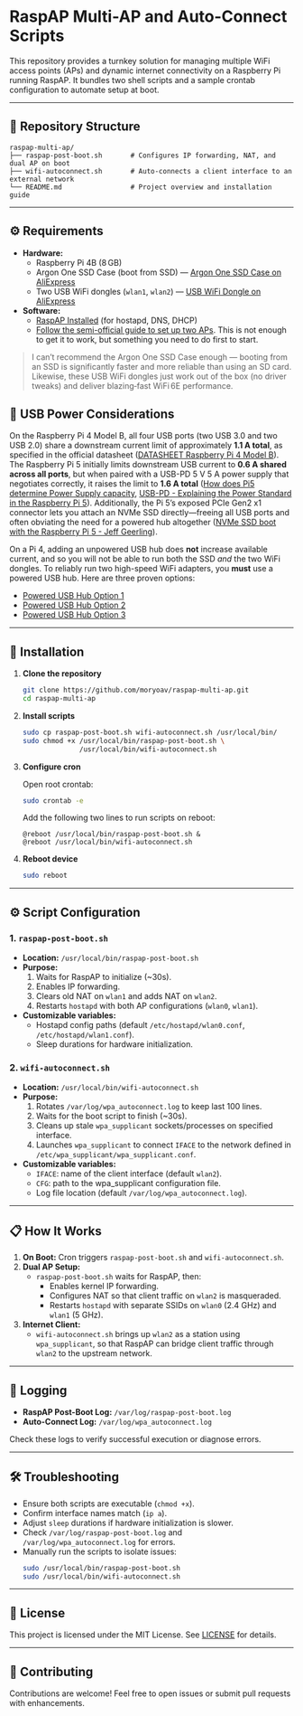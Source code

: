 # RaspAP Multi-AP and Auto-Connect Scripts

This repository provides a turnkey solution for managing multiple WiFi access points (APs) and dynamic internet connectivity on a Raspberry Pi running RaspAP. It bundles two shell scripts and a sample crontab configuration to automate setup at boot.

---

## 📂 Repository Structure

```
raspap-multi-ap/
├── raspap-post-boot.sh       # Configures IP forwarding, NAT, and dual AP on boot
├── wifi-autoconnect.sh       # Auto-connects a client interface to an external network
└── README.md                 # Project overview and installation guide
```

---

## ⚙️ Requirements

- **Hardware:**
  - Raspberry Pi 4B (8 GB)
  - Argon One SSD Case (boot from SSD) — [Argon One SSD Case on AliExpress](https://s.click.aliexpress.com/e/_ok2dH6D)
  - Two USB WiFi dongles (`wlan1`, `wlan2`) — [USB WiFi Dongle on AliExpress](https://s.click.aliexpress.com/e/_opmgjI1)
- **Software:**
  - [RaspAP Installed](https://docs.raspap.com/) (for hostapd, DNS, DHCP)
  - [Follow the semi-official guide to set up two APs](https://github.com/RaspAP/raspap-docs/blob/310aa02fc135ed471d1901ad0d057672a2af9cea/docs/multiple.md). This is not enough to get it to work, but something you need to do first to start.

> I can’t recommend the Argon One SSD Case enough — booting from an SSD is significantly faster and more reliable than using an SD card. Likewise, these USB WiFi dongles just work out of the box (no driver tweaks) and deliver blazing‑fast WiFi 6E performance.



## 🔌 USB Power Considerations

On the Raspberry Pi 4 Model B, all four USB ports (two USB 3.0 and two USB 2.0) share a downstream current limit of approximately **1.1 A total**, as specified in the official datasheet ([DATASHEET Raspberry Pi 4 Model B](https://datasheets.raspberrypi.com/rpi4/raspberry-pi-4-datasheet.pdf)). The Raspberry Pi 5 initially limits downstream USB current to **0.6 A shared across all ports**, but when paired with a USB-PD 5 V 5 A power supply that negotiates correctly, it raises the limit to **1.6 A total** ([How does Pi5 determine Power Supply capacity](https://forums.raspberrypi.com/viewtopic.php?t=358576), [USB-PD - Explaining the Power Standard in the Raspberry Pi 5](https://community.element14.com/technologies/power-management/b/blog/posts/usb-power-delivery-explained---is-usb-pd-the-future-of-charging)). Additionally, the Pi 5’s exposed PCIe Gen2 x1 connector lets you attach an NVMe SSD directly—freeing all USB ports and often obviating the need for a powered hub altogether ([NVMe SSD boot with the Raspberry Pi 5 - Jeff Geerling](https://www.jeffgeerling.com/blog/2023/nvme-ssd-boot-raspberry-pi-5)).


On a Pi 4, adding an unpowered USB hub does **not** increase available current, and so you will not be able to run both the SSD *and* the two WiFi dongles. To reliably run two high-speed WiFi adapters, you **must** use a powered USB hub. Here are three proven options:

- [Powered USB Hub Option 1](https://s.click.aliexpress.com/e/_oo2iZ6h)  
- [Powered USB Hub Option 2](https://s.click.aliexpress.com/e/_oD9R1Qh)  
- [Powered USB Hub Option 3](https://s.click.aliexpress.com/e/_oDR2fk9)

---

## 🚀 Installation

1. **Clone the repository**

   ```bash
   git clone https://github.com/moryoav/raspap-multi-ap.git
   cd raspap-multi-ap
   ```

2. **Install scripts**

   ```bash
   sudo cp raspap-post-boot.sh wifi-autoconnect.sh /usr/local/bin/
   sudo chmod +x /usr/local/bin/raspap-post-boot.sh \
                 /usr/local/bin/wifi-autoconnect.sh
   ```

3. **Configure cron**

   Open root crontab:
   ```bash
   sudo crontab -e
   ```
   Add the following two lines to run scripts on reboot:
   ```cron
   @reboot /usr/local/bin/raspap-post-boot.sh &
   @reboot /usr/local/bin/wifi-autoconnect.sh
   ```

4. **Reboot device**

   ```bash
   sudo reboot
   ```

---

## ⚙️ Script Configuration

### 1. `raspap-post-boot.sh`
- **Location:** `/usr/local/bin/raspap-post-boot.sh`
- **Purpose:**
  1. Waits for RaspAP to initialize (~30s).
  2. Enables IP forwarding.
  3. Clears old NAT on `wlan1` and adds NAT on `wlan2`.
  4. Restarts `hostapd` with both AP configurations (`wlan0`, `wlan1`).
- **Customizable variables:**
  - Hostapd config paths (default `/etc/hostapd/wlan0.conf`, `/etc/hostapd/wlan1.conf`).
  - Sleep durations for hardware initialization.

### 2. `wifi-autoconnect.sh`
- **Location:** `/usr/local/bin/wifi-autoconnect.sh`
- **Purpose:**
  1. Rotates `/var/log/wpa_autoconnect.log` to keep last 100 lines.
  2. Waits for the boot script to finish (~30s).
  3. Cleans up stale `wpa_supplicant` sockets/processes on specified interface.
  4. Launches `wpa_supplicant` to connect `IFACE` to the network defined in `/etc/wpa_supplicant/wpa_supplicant.conf`.
- **Customizable variables:**
  - `IFACE`: name of the client interface (default `wlan2`).
  - `CFG`: path to the wpa_supplicant configuration file.
  - Log file location (default `/var/log/wpa_autoconnect.log`).

---

## 📋 How It Works

1. **On Boot:** Cron triggers `raspap-post-boot.sh` and `wifi-autoconnect.sh`.
2. **Dual AP Setup:**
   - `raspap-post-boot.sh` waits for RaspAP, then:
     - Enables kernel IP forwarding.
     - Configures NAT so that client traffic on `wlan2` is masqueraded.
     - Restarts `hostapd` with separate SSIDs on `wlan0` (2.4 GHz) and `wlan1` (5 GHz).
3. **Internet Client:**
   - `wifi-autoconnect.sh` brings up `wlan2` as a station using `wpa_supplicant`, so that RaspAP can bridge client traffic through `wlan2` to the upstream network.

---

## 📝 Logging

- **RaspAP Post-Boot Log:** `/var/log/raspap-post-boot.log`
- **Auto-Connect Log:** `/var/log/wpa_autoconnect.log`

Check these logs to verify successful execution or diagnose errors.

---

## 🛠 Troubleshooting

- Ensure both scripts are executable (`chmod +x`).
- Confirm interface names match (`ip a`).
- Adjust `sleep` durations if hardware initialization is slower.
- Check `/var/log/raspap-post-boot.log` and `/var/log/wpa_autoconnect.log` for errors.
- Manually run the scripts to isolate issues:
  ```bash
  sudo /usr/local/bin/raspap-post-boot.sh
  sudo /usr/local/bin/wifi-autoconnect.sh
  ```

---

## 📄 License

This project is licensed under the MIT License. See [LICENSE](LICENSE) for details.

---

## 🤝 Contributing

Contributions are welcome! Feel free to open issues or submit pull requests with enhancements.


